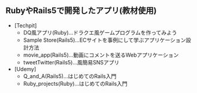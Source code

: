 ## RubyやRails5で開発したアプリ(教材使用)
- [Techpit]
  - DQ風アプリ(Ruby)...ドラクエ風ゲームプログラムを作ってみよう
  - Sample Store(Rails5)...ECサイトを事例にして学ぶアプリケーション設計方法
  - movie_app(Rails5)...動画にコメントを送るWebアプリケーション
  - tweetTwitter(Rails5)...風簡易SNSアプリ
- [Udemy]
  - Q_and_A(Rails5)...はじめてのRails入門
  - Ruby_projects(Ruby)...はじめてのRails入門
